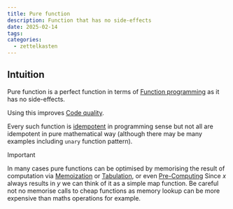 ```yaml
---
title: Pure function
description: Function that has no side-effects
date: 2025-02-14
tags: 
categories:
  - zettelkasten
---
```


## Intuition

Pure function is a perfect function in terms of 
[Function programming](Function%20programming) as it has no side-effects.

Using this improves [Code quality](Code%20quality).

Every such function is [idempotent](Idempotence.md) in programming sense but not
all are idempotent in pure mathematical way (although there may be many examples
including `unary` function pattern).

> [!Important]
> In many cases pure functions can be optimised by memorising the result of
computation via [Memoization](Memoization.md) or [Tabulation](Tabulation.md), or even [Pre-Computing](Pre-Computing)
Since $x$ always results in $y$ we can think of it as a simple map function. Be
careful not no memorise calls to cheap functions as memory lookup can be more
expensive than maths operations for example.
